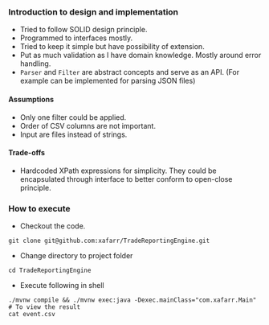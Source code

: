 ### Introduction to design and implementation
* Tried to follow SOLID design principle.
* Programmed to interfaces mostly.
* Tried to keep it simple but have possibility of extension.
* Put as much validation as I have domain knowledge. Mostly around error handling.
* `Parser` and `Filter` are abstract concepts and serve as an API. (For example can be implemented for parsing JSON files)

#### Assumptions
* Only one filter could be applied.
* Order of CSV columns are not important.
* Input are files instead of strings.

#### Trade-offs
* Hardcoded XPath expressions for simplicity. They could be encapsulated through interface to better conform to open-close principle.

### How to execute
* Checkout the code.
```shell
git clone git@github.com:xafarr/TradeReportingEngine.git
```
* Change directory to project folder
```shell
cd TradeReportingEngine
```
* Execute following in shell
```shell
./mvnw compile && ./mvnw exec:java -Dexec.mainClass="com.xafarr.Main"
# To view the result
cat event.csv
```